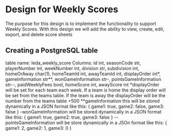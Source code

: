 # Design for Weekly Scores
The purpose for this design is to implement the functionality to support Weekly Scores. With this design we will add the ability to view, create, edit, export, and delete score sheets

## Creating a PostgreSQL table
table name: leda_weekly_score
Columns: id int, seasonCode str, playerNumber int, weekNumber int, division str, subdivision int, homeOrAway char(1), homeTeamId int, awayTeamId int, displayOrder int*, gameInformation str**, wonGameInformation str-, pointsGameInformation str--, paidWeeklyFees bool, homeScore int, awayScore int
*displayOrder will be set for each team each week. If a team is home the display order will be set from the teams table. If the team is away the displayOrder will be the number from the teams table +500
**gameInformation this will be stored dynamically in a JSON format like this:
{
    game1: true,
    game2: false,
    game3: false
}
-wonGameInformation will be stored dynamically in a JSON format like this:
{
    game1: true, 
    game2: true, 
    game3: false
}
--pointsGameInformation will be store dynamically in a JSOn format like this:
{
    game1: 2,
    game2: 1,
    game3: 0
}